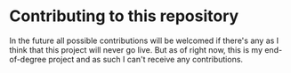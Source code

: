 # Contributing to this repository
In the future all possible contributions will be welcomed if there's any as I think that this project will never go live.
But as of right now, this is my end-of-degree project and as such I can't receive any contributions.
